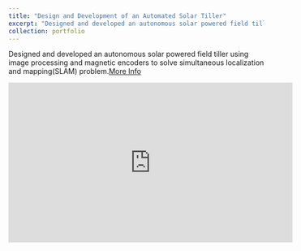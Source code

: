 ```yaml
---
title: "Design and Development of an Automated Solar Tiller"
excerpt: "Designed and developed an autonomous solar powered field tiller using image processing and magnetic encoders to solve simultaneous localization and mapping(SLAM) problem.<br/><img src='https://praked.github.io/files/tiller.jpg'>"
collection: portfolio
---
```


Designed and developed an autonomous solar powered field tiller using image processing and magnetic encoders to solve simultaneous localization and mapping(SLAM) problem.<a href="https://goo.gl/brkM9U">More Info</a> 

<iframe width="560" height="315" src="https://www.youtube.com/embed/KypM7Rg3tWc" frameborder="0" allow="accelerometer; autoplay; encrypted-media; gyroscope; picture-in-picture" allowfullscreen></iframe>
